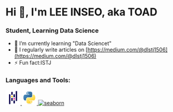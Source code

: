 <h1 align="left">Hi 👋, I'm LEE INSEO, aka TOAD</h1>
<h3 align="left">Student, Learning Data Science</h3>


 - 🌱 I’m currently learning "Data Sciencet"
 - 📝 I regularly write articles on [https://medium.com/@dlstj1506](https://medium.com/@dlstj1506)
 - ⚡ Fun fact:ISTJ

<h3 align="left">Languages and Tools:</h3>
<p align="left"> <a href="https://pandas.pydata.org/" target="_blank" rel="noreferrer"> <img src="https://raw.githubusercontent.com/devicons/devicon/2ae2a900d2f041da66e950e4d48052658d850630/icons/pandas/pandas-original.svg" alt="pandas" width="40" height="40"/> </a> <a href="https://www.python.org" target="_blank" rel="noreferrer"> <img src="https://raw.githubusercontent.com/devicons/devicon/master/icons/python/python-original.svg" alt="python" width="40" height="40"/> </a> <a href="https://seaborn.pydata.org/" target="_blank" rel="noreferrer"> <img src="https://seaborn.pydata.org/_images/logo-mark-lightbg.svg" alt="seaborn" width="40" height="40"/> </a> </p>

